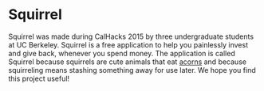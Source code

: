 # Squirrel

Squirrel was made during CalHacks 2015 by three undergraduate students at UC Berkeley.  Squirrel is a free application to help you painlessly invest and give back, whenever you spend money. The application is called Squirrel because squirrels are cute animals that eat <a href="https://www.acorns.com/">acorns</a> and because squirreling means stashing something away for use later. We hope you find this project useful!
